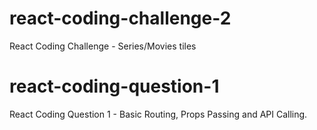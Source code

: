 # react-coding-challenge-2
React Coding Challenge - Series/Movies tiles
# react-coding-question-1
React Coding Question 1 - Basic Routing, Props Passing and API Calling.
